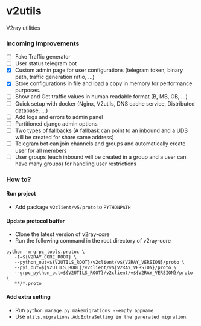 # v2utils
V2ray utilities

### Incoming Improvements
- [ ] Fake Traffic generator
- [ ] User status telegram bot
- [X] Custom admin page for user configurations (telegram token, binary path, traffic generation ratio, ...)
- [X] Store configurations in file and load a copy in memory for performance purposes.
- [ ] Show and Get traffic values in human readable format (B, MB, GB, ...)
- [ ] Quick setup with docker (Nginx, V2utils, DNS cache service, Distributed database, ...)
- [ ] Add logs and errors to admin panel
- [ ] Partitioned django admin options
- [ ] Two types of fallbacks (A fallbask can point to an inbound and a UDS will be created for share same address)
- [ ] Telegram bot can join channels and groups and automatically create user for all members
- [ ] User groups (each inbound will be created in a group and a user can have many groups) for handling user restrictions

### How to?
#### Run project
- Add package `v2client/v5/proto` to `PYTHONPATH`
#### Update protocol buffer
- Clone the latest version of v2ray-core
- Run the following command in the root directory of v2ray-core
```
python -m grpc_tools.protoc \
   -I=${V2RAY_CORE_ROOT} \
   --python_out=${V2UTILS_ROOT}/v2client/v${V2RAY_VERSION}/proto \
   --pyi_out=${V2UTILS_ROOT}/v2client/v${V2RAY_VERSION}/proto \
   --grpc_python_out=${V2UTILS_ROOT}/v2client/v${V2RAY_VERSION}/proto \
   **/*.proto
```
#### Add extra setting
- Run `python manage.py makemigrations --empty appname`  
- Use `utils.migrations.AddExtraSetting in the generated migration`.

